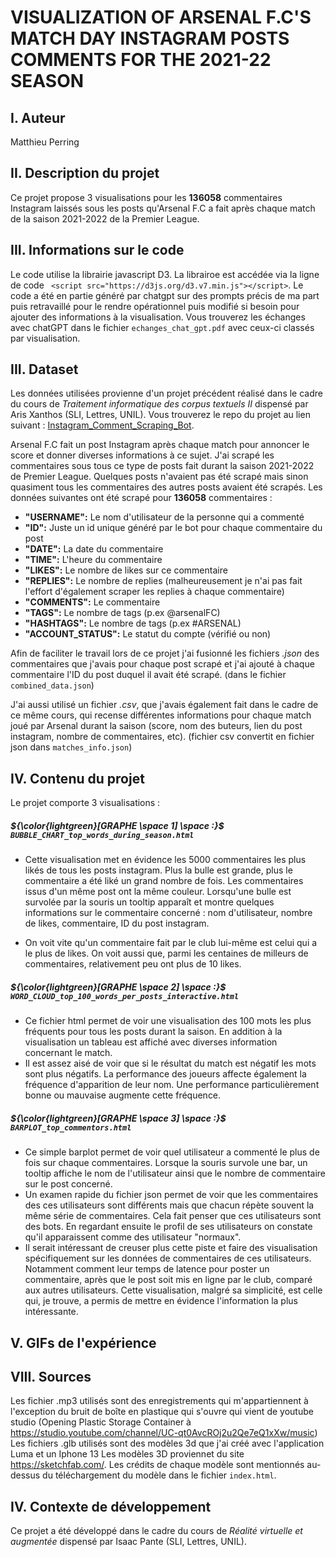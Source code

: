 # VISUALIZATION OF ARSENAL F.C'S MATCH DAY INSTAGRAM POSTS COMMENTS FOR THE 2021-22 SEASON

I. Auteur
------
Matthieu Perring

II. Description du projet
------
Ce projet propose 3 visualisations pour les **136058** commentaires Instagram laissés sous les posts qu'Arsenal F.C a fait après chaque match de la saison 2021-2022 de la Premier League. 

III. Informations sur le code
------
Le code utilise la librairie javascript D3. La librairoe est accédée via la ligne de code ` <script src="https://d3js.org/d3.v7.min.js"></script>`. Le code a été en partie généré par chatgpt sur des prompts précis de ma part puis retravaillé pour le rendre opérationnel puis modifié si besoin pour ajouter des informations à la visualisation. Vous trouverez les échanges avec chatGPT dans le fichier `echanges_chat_gpt.pdf` avec ceux-ci classés par visualisation.

III. Dataset
------
Les données utilisées provienne d'un projet précédent réalisé dans le cadre du cours de _Traitement informatique des corpus textuels II_ dispensé par Aris Xanthos (SLI, Lettres, UNIL). 
Vous trouverez le repo du projet au lien suivant : [Instagram_Comment_Scraping_Bot](https://github.com/MPR329/Instagram_Comment_Scraping_Bot). 

Arsenal F.C fait un post Instagram après chaque match pour annoncer le score et donner diverses informations à ce sujet. J'ai scrapé les commentaires sous tous ce type de posts fait durant la saison 2021-2022 de Premier League. Quelques posts n'avaient pas été scrapé mais sinon quasiment tous les commentaires des autres posts avaient été scrapés. Les données suivantes ont été scrapé pour **136058** commentaires : 

* **"USERNAME":**                           Le nom d'utilisateur de la personne qui a commenté
* **"ID":**                                 Juste un id unique généré par le bot pour chaque commentaire du post
* **"DATE":**                               La date du commentaire
* **"TIME":**                               L'heure du commentaire
* **"LIKES":**                              Le nombre de likes sur ce commentaire
* **"REPLIES":**                            Le nombre de replies (malheureusement je n'ai pas fait l'effort d'également scraper les replies à chaque commentaire)
* **"COMMENTS":**                           Le commentaire
* **"TAGS":**                               Le nombre de tags (p.ex @arsenalFC)
* **"HASHTAGS":**                           Le nombre de tags (p.ex #ARSENAL)
* **"ACCOUNT_STATUS":**                     Le statut du compte (vérifié ou non)

Afin de faciliter le travail lors de ce projet j'ai fusionné les fichiers _.json_ des commentaires que j'avais pour chaque post scrapé et j'ai ajouté à chaque commentaire l'ID du post duquel il avait été scrapé. (dans le fichier `combined_data.json`)

J'ai aussi utilisé un fichier _.csv_, que j'avais également fait dans le cadre de ce même cours, qui recense différentes informations pour chaque match joué par Arsenal durant la saison (score, nom des buteurs, lien du post instagram, nombre de commentaires, etc). (fichier csv convertit en fichier json dans `matches_info.json`)

IV. Contenu du projet 
------
Le projet comporte 3 visualisations : 

##### ${\color{lightgreen}[GRAPHE \space 1] \space :}$ `BUBBLE_CHART_top_words_during_season.html`
* Cette visualisation met en évidence les 5000 commentaires les plus likés de tous les posts instagram. Plus la bulle est grande, plus le commentaire a été liké un grand nombre de fois. Les commentaires issus d'un même post ont la même couleur. Lorsqu'une bulle est survolée par la souris un tooltip apparaît et montre quelques informations sur le commentaire concerné : nom d'utilisateur, nombre de likes, commentaire, ID du post instagram. 

* On voit vite qu'un commentaire fait par le club lui-même est celui qui a le plus de likes. On voit aussi que, parmi les centaines de milleurs de commentaires, relativement peu ont plus de 10 likes.

##### ${\color{lightgreen}[GRAPHE \space 2] \space :}$ `WORD_CLOUD_top_100_words_per_posts_interactive.html`
* Ce fichier html permet de voir une visualisation des 100 mots les plus fréquents pour tous les posts durant la saison. En addition à la visualisation un tableau est affiché avec diverses information concernant le match.
* Il est assez aisé de voir que si le résultat du match est négatif les mots sont plus négatifs. La performance des joueurs affecte également la fréquence d'apparition de leur nom. Une performance particulièrement bonne ou mauvaise augmente cette fréquence.

##### ${\color{lightgreen}[GRAPHE \space 3] \space :}$ `BARPLOT_top_commentors.html`
* Ce simple barplot permet de voir quel utilisateur a commenté le plus de fois sur chaque commentaires. Lorsque la souris survole une bar, un tooltip affiche le nom de l'utilisateur ainsi que le nombre de commentaire sur le post concerné.
* Un examen rapide du fichier json permet de voir que les commentaires des ces utilisateurs sont différents mais que chacun répète souvent la même série de commentaires. Cela fait penser que ces utilisateurs sont des bots. En regardant ensuite le profil de ses utilisateurs on constate qu'il apparaissent comme des utilisateur "normaux".
* Il serait intéressant de creuser plus cette piste et faire des visualisation spécifiquement sur les données de commentaires de ces utilisateurs. Notamment comment leur temps de latence pour poster un commentaire, après que le post soit mis en ligne par le club, comparé
 aux autres utilisateurs. Cette visualisation, malgré sa simplicité, est celle qui, je trouve, a permis de mettre en évidence l'information la plus intéressante.

V. GIFs de l'expérience 
------


VIII. Sources
------
Les fichier .mp3 utilisés sont des enregistrements qui m'appartiennent à l'exception du bruit de boîte en plastique qui s'ouvre qui vient de youtube studio (Opening Plastic Storage Container à https://studio.youtube.com/channel/UC-qt0AvcROj2u2Qe7eQ1xXw/music)
Les fichiers .glb utilisés sont des modèles 3d que j'ai créé avec l'application Luma et un Iphone 13
Les modèles 3D proviennet du site https://sketchfab.com/. Les crédits de chaque modèle sont mentionnés au-dessus du téléchargement du modèle dans le fichier `index.html`.

IV. Contexte de développement
------
Ce projet a été développé dans le cadre du cours de _Réalité virtuelle et augmentée_ dispensé par Isaac Pante (SLI, Lettres, UNIL).
